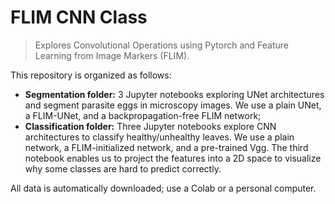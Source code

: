 # FLIM CNN Class

> Explores Convolutional Operations using Pytorch and Feature Learning from Image Markers (FLIM).

This repository is organized as follows:

- **Segmentation folder:** 3 Jupyter notebooks exploring UNet architectures and segment parasite eggs in microscopy images. We use a plain UNet, a FLIM-UNet, and a backpropagation-free FLIM network;
- **Classification folder:** Three Jupyter notebooks explore CNN architectures to classify healthy/unhealthy leaves. We use a plain network, a FLIM-initialized network, and a pre-trained Vgg. The third notebook enables us to project the features into a 2D space to visualize why some classes are hard to predict correctly.

All data is automatically downloaded; use a Colab or a personal computer.